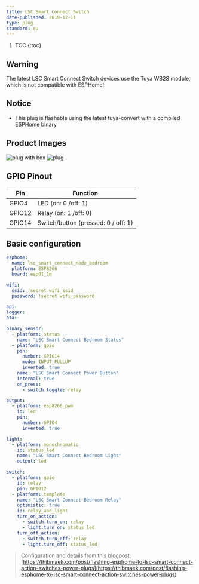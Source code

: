 ```yaml
---
title: LSC Smart Connect Switch
date-published: 2019-12-11
type: plug
standard: eu
---
```


1. TOC
{:toc}

## Warning

The latest LSC Smart Connect Switch devices use the Tuya WB2S module, which is not compatible with ESPHome! 

## Notice

- This plug is flashable using the latest tuya-convert with a compiled ESPHome binary

## Product Images

![plug with box](https://www.action.com/globalassets/cmsarticleimages/79/77/2578677_8712879142799-111.png?preset=mediaSliderImageLargeHD)
![plug](https://www.action.com/globalassets/cmsarticleimages/79/78/2578677_8712879142799-110_02.png?preset=mediaSliderImageLargeHD)

## GPIO Pinout

| Pin     | Function                            |
|---------|-------------------------------------|
| GPIO4   | LED (on: 0 /off: 1)                 |
| GPIO12  | Relay (on: 1 /off: 0)               |
| GPIO14  | Switch/button (pressed: 0 / off: 1) |

## Basic configuration

```yml
esphome:
  name: lsc_smart_connect_node_bedroom
  platform: ESP8266
  board: esp01_1m

wifi:
  ssid: !secret wifi_ssid
  password: !secret wifi_password

api:
logger:
ota:

binary_sensor:
  - platform: status
    name: "LSC Smart Connect Bedroom Status"
  - platform: gpio
    pin:
      number: GPIO14
      mode: INPUT_PULLUP
      inverted: true
    name: "LSC Smart Connect Power Button"
    internal: true
    on_press:
      - switch.toggle: relay

output:
  - platform: esp8266_pwm
    id: led
    pin:
      number: GPIO4
      inverted: true

light:
  - platform: monochromatic
    id: status_led
    name: "LSC Smart Connect Bedroom Light"
    output: led

switch:
  - platform: gpio
    id: relay
    pin: GPIO12
  - platform: template
    name: "LSC Smart Connect Bedroom Relay"
    optimistic: true
    id: relay_and_light
    turn_on_action:
      - switch.turn_on: relay
      - light.turn_on: status_led
    turn_off_action:
      - switch.turn_off: relay
      - light.turn_off: status_led
```

> Configuration and details from this blogpost: [https://thibmaek.com/post/flashing-esphome-to-lsc-smart-connect-action-switches-power-plugs](https://thibmaek.com/post/flashing-esphome-to-lsc-smart-connect-action-switches-power-plugs)
